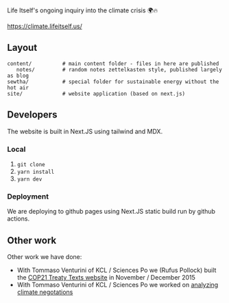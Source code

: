 Life Itself's ongoing inquiry into the climate crisis 🌍🔥

https://climate.lifeitself.us/

## Layout

```
content/          # main content folder - files in here are published
   notes/         # random notes zettelkasten style, published largely as blog
sewtha/           # special folder for sustainable energy without the hot air
site/             # website application (based on next.js)
```

## Developers

The website is built in Next.JS using tailwind and MDX.

### Local

1. `git clone`
2. `yarn install`
3. `yarn dev`

### Deployment

We are deploying to github pages using Next.JS static build run by github actions.

## Other work

Other work we have done:

* With Tommaso Venturini of KCL / Sciences Po we (Rufus Pollock)  built the [COP21 Treaty Texts website][cop21] in November / December 2015
* With Tommaso Venturini of KCL / Sciences Po we worked on [analyzing climate negotations][climate-talks]

[cop21]: http://cop21.okfnlabs.org/
[climate-talks]: https://github.com/rgrp/climate-negotiations
